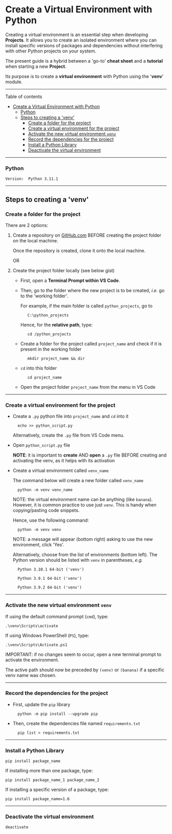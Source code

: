# Create a Virtual Environment with Python

Creating a virtual environment is an essential step when developing **Projects**. It allows you to create an isolated environment where you can install specific versions of packages and dependencies without interfering with other Python projects on your system.

The present guide is a hybrid between a 'go-to' **cheat sheet** and a **tutorial** when starting a new **Project**.

Its purpose is to create a **virtual environment** with Python using the '**venv**' module.

---

Table of contents

- [Create a Virtual Environment with Python](#create-a-virtual-environment-with-python)
    - [Python](#python)
  - [Steps to creating a 'venv'](#steps-to-creating-a-venv)
    - [Create a folder for the project](#create-a-folder-for-the-project)
    - [Create a virtual environment for the project](#create-a-virtual-environment-for-the-project)
    - [Activate the new virtual environment ```venv```](#activate-the-new-virtual-environment-venv)
    - [Record the dependencies for the project](#record-the-dependencies-for-the-project)
    - [Install a Python Library](#install-a-python-library)
    - [Deactivate the virtual environment](#deactivate-the-virtual-environment)
   

---

### Python

    Version:  Python 3.11.1

---


## Steps to creating a 'venv'

### Create a folder for the project

There are 2 options:

1. Create a repository on [GitHub.com](https://github.com "GitHub.com") BEFORE creating the project folder on the local machine.

    Once the repository is created, clone it onto the local machine.

    OR

2. Create the project folder locally (see below gist)

   - First, open a **Terminal Prompt within VS Code**.

   - Then, go to the folder where the new project is to be created, *i.e.* go to the 'working folder'.

        For example, if the main folder is called ```python_projects```, go to

            C:\python_projects

        Hence, for the **relative path**, type:

            cd /python_projects

   - Create a folder for the project called ```project_name``` and check if it is present in the working folder

            mkdir project_name && dir

   - ```cd``` into this folder

            cd project_name

   - Open the project folder ```project_name``` from the menu in VS Code

---

### Create a virtual environment for the project

- Create a ```.py``` python file into ```project_name``` and ```cd``` into it

        echo >> python_script.py

    Alternatively, create the ```.py``` file from VS Code menu.

- Open ```python_script.py``` file

    **NOTE**: it is important to **create** AND **open** a ```.py``` file BEFORE creating and activating the venv, as it helps with its activation

- Create a virtual environment called ```venv_name```

    The command below will create a new folder called ```venv_name```

        python -m venv venv_name

    NOTE: the virtual environment name can be anything (like ```banana```).
    However, it is common practice to use just ```venv```. This is handy when copying/pasting code snippets.

    Hence, use the following command:

        python -m venv venv

    NOTE: a message will appear (bottom right) asking to use the new environment, click 'Yes'.

    Alternatively, choose from the list of environments (bottom left). The Python version should be listed with ```venv``` in parentheses, *e.g.*

        Python 3.10.1 64-bit ('venv')

        Python 3.9.1 64-bit ('venv')

        Python 3.9.2 64-bit ('venv')


---

### Activate the new virtual environment ```venv```

If using the default command prompt (```cmd```), type:

    .\venv\Scripts\activate

If using Windows PowerShell (```PS```), type:

    .\venv\Scripts\Activate.ps1

IMPORTANT: if no changes seem to occur, open a new terminal prompt to activate the environment.

The active path should now be preceded by ```(venv)``` or ```(banana)``` if a specific venv name was chosen.

---

### Record the dependencies for the project

- First, update the ```pip``` library

        python -m pip install --upgrade pip

- Then, create the dependencies file named ```requirements.txt```

        pip list > requirements.txt

---

### Install a Python Library

    pip install package_name

If installing more than one package, type:

    pip install package_name_1 package_name_2

If installing a specific version of a package, type:

    pip install package_name=1.6

---


### Deactivate the virtual environment

    deactivate

